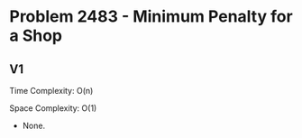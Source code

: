# Problem 2483 - Minimum Penalty for a Shop

## V1

Time Complexity: O(n)

Space Complexity: O(1)

- None.
